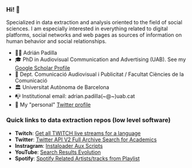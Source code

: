 ### Hi! 👋



Specialized in data extraction and analysis oriented to the field of social sciences. I am especially interested in everything related to digital platforms, social networks and web pages as sources of information on human behavior and social relationships.

- 👨‍⚕️ Adrián Padilla
- 🎓 PhD in Audiovisual Communication and Advertising (UAB). See my [Google Scholar Profile](https://scholar.google.com/citations?user=zKICdGIAAAAJ&hl=es)
- 🏢 Dept. Comunicació Audiovisual i Publicitat / Facultat Ciències de la Comunicació
- 🏛️ Universitat Autònoma de Barcelona
- 📭 Institutional email: adrian.padilla(~@~)uab.cat
- 💩 My "personal" [Twitter profile](https://twitter.com/adriapadilla)

### Quick links to data extraction repos (low level software)
- **Twitch**: [Get all TWITCH live streams for a language](https://github.com/AdriaPadilla/get_twitch_live_streams)
- **Twitter**: [Twitter API V2 Full Archive Search for Academics](https://github.com/AdriaPadilla/Twitter-API-V2-full-archive-Search-academics)
- **Instragram**: [Instaloader Aux Scripts](https://github.com/AdriaPadilla/InstaloaderScripts)
- **YouTube**: [Search Results Evolution](https://github.com/AdriaPadilla/youtube_search_results)
- **Spotify**: [Spotify Related Artists/tracks from Playlist](https://github.com/AdriaPadilla/spotixplore)
